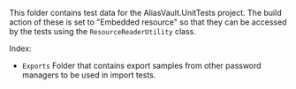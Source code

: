 This folder contains test data for the AliasVault.UnitTests project.
The build action of these is set to "Embedded resource" so that they can be accessed by the tests
using the `ResourceReaderUtility` class.

Index:
- `Exports` Folder that contains export samples from other password managers to be used in import tests.
